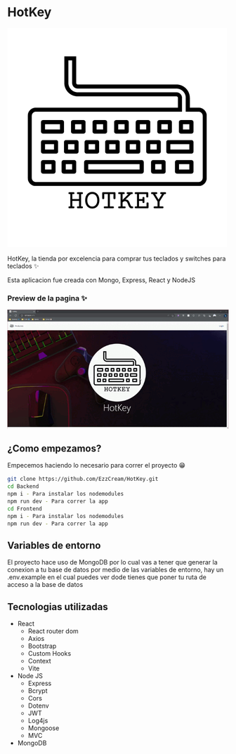 # HotKey

![imagen](./Frontend/public/logo.png)

HotKey, la tienda por excelencia para comprar tus teclados y switches para teclados ✨

Esta aplicacion fue creada con Mongo, Express, React y NodeJS

### Preview de la pagina ✨

![Preview Img](./Frontend/public/video.gif)

## ¿Como empezamos?

Empecemos haciendo lo necesario para correr el proyecto 😁

```bash
git clone https://github.com/EzzCream/HotKey.git
cd Backend
npm i - Para instalar los nodemodules
npm run dev - Para correr la app
cd Frontend
npm i - Para instalar los nodemodules
npm run dev - Para correr la app
```

## Variables de entorno

El proyecto hace uso de MongoDB por lo cual vas a tener que generar la conexion a tu base de datos por medio de las variables de entorno, hay un .env.example en el cual puedes ver dode tienes que poner tu ruta de acceso a la base de datos

## Tecnologias utilizadas

-   React
    -   React router dom
    -   Axios
    -   Bootstrap
    -   Custom Hooks
    -   Context
    -   Vite
-   Node JS
    -   Express
    -   Bcrypt
    -   Cors
    -   Dotenv
    -   JWT
    -   Log4js
    -   Mongoose
    -   MVC
-   MongoDB


